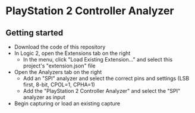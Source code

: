 # PlayStation 2 Controller Analyzer
  
## Getting started

- Download the code of this repository
- In Logic 2, open the Extensions tab on the right
  - In the menu, click "Load Existing Extension..." and select this project's "extension.json" file
- Open the Analyzers tab on the right
  - Add an "SPI" analyzer and select the correct pins and settings (LSB first, 8-bit, CPOL=1, CPHA=1)
  - Add the "PlayStation 2 Controller Analyzer" and select the "SPI" analyzer as input
- Begin capturing or load an existing capture

